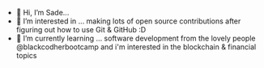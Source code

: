 - 👋 Hi, I’m Sade...
- 👀 I’m interested in ... making lots of open source contributions after figuring out how to use Git & GitHub :D 
- 🌱 I’m currently learning ... software development from the lovely people @blackcodherbootcamp and i'm interested in the blockchain & financial topics

<!---
Sade-online/Sade-online is a ✨ special ✨ repository because its `README.md` (this file) appears on your GitHub profile.
You can click the Preview link to take a look at your changes.
--->
